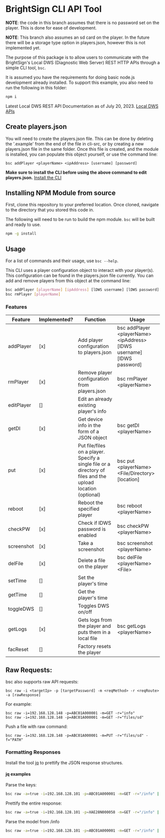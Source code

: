 # BrightSign CLI API Tool

**NOTE**: the code in this branch assumes that there is no password set on the player. This is done for ease of development.

**NOTE**: This branch also assumes an sd card on the player. In the future there will be a storage type option in players.json, however this is not implemented yet. 

The purpose of this package is to allow users to communicate with the BrightSign's Local DWS (Diagnostic Web Server) REST HTTP APIs through a simple CLI tool, `bsc`. 

It is assumed you have the requirements for doing basic node.js development already installed.  To support this example, you also need to run the following in this folder:

```bash
npm i
```

Latest Local DWS REST API Documentation as of July 20, 2023.
[Local DWS APIs](https://brightsign.atlassian.net/wiki/spaces/DOC/pages/1172734089/Local+DWS+APIs)

## Create players.json

You will need to create the players.json file. This can be done by deleting the '.example' from the end of the file in cli-src, or by creating a new players.json file in the same folder. Once this file is created, and the module is installed, you can populate this object yourself, or use the command line:
```
bsc addPlayer <playerName> <ipAddress> [username] [password]
```

**Make sure to install the CLI before using the above command to edit players.json.** [Install the CLI](#installing-npm-module-from-source)

## Installing NPM Module from source
First, clone this repository to your preferred location. Once cloned, navigate to the directory that you stored this code in.

The following will need to be run to build the npm module. `bsc` will be built and ready to use. 

```bash
npm -g install
```


## Usage

For a list of commands and their usage, use `bsc --help`.

This CLI uses a player configuration object to interact with your player(s). This configuration can be found in the players.json file currently. You can add and remove players from this object at the command line: 
```bash
bsc addPlayer [playerName] [ipAddress] [lDWS username] [lDWS password]
bsc rmPlayer [playerName]
```
### Features

| Feature | Implemented? | Function | Usage |
| --------- | ---- | ------------------------ | -------------------------------------- |
| addPlayer | [x] | Add player configuration to players.json | bsc addPlayer \<playerName> \<ipAddress> [lDWS username] [lDWS password] |
| rmPlayer | [x] | Remove player configuration from players.json | bsc rmPlayer \<playerName> |
| editPlayer | [] | Edit an already existing player's info |  |
| getDI | [x] | Get device info in the form of a JSON object | bsc getDI \<playerName> | 
| put | [x] | Put file/files on a player. Specify a single file or a directory of files and the upload location (optional) | bsc put \<playerName> \<File/Directory> [location] |
| reboot | [x] | Reboot the specified player | bsc reboot \<playerName> |
| checkPW | [x] | Check if lDWS password is enabled | bsc checkPW \<playerName> |
| screenshot | [x] | Take a screenshot | bsc screenshot \<playerName> |
| delFile | [x] | Delete a file on the player | bsc delFile \<playerName> \<File> | 
| setTime | [] | Set the player's time |  | 
| getTime | [] | Get the player's time |  | 
| toggleDWS | [] | Toggles DWS on/off |  | 
| getLogs | [x] | Gets logs from the player and puts them in a local file | bsc getLogs \<playerName> |
| facReset | [] | Factory resets the player |  |


## Raw Requests:
bsc also supports raw API requests:
```
bsc raw -i <targetIp> -p [targetPassword] -m <reqMethod> -r <reqRoute> -a [rawResponse]
```
For example:
```
bsc raw -i=192.168.128.148 -p=ABC01A000001 -m=GET -r="info"
bsc raw -i=192.168.128.148 -p=ABC01A000001 -m=GET -r="files/sd"
```
Push a file with raw command:
```
bsc raw -i=192.168.128.148 -p=ABC01A000001 -m=PUT -r="files/sd" -f="PATH"
```

### Formatting Responses

Install the tool [jq](https://stedolan.github.io/jq/download/) to prettify the JSON response structures.

#### jq examples

Parse the keys:
```bash
bsc raw -a=true -i=192.168.128.101 -p=ABC01A000001 -m=GET -r="/info" | jq 'keys'
```

Prettify the entire response: 
```bash
bsc raw -a=true -i=192.168.128.101 -p=XAE28N000058 -m=GET -r="/info" | jq '.data.result'
```

Parse the model from /info
```bash
bsc raw -a=true -i=192.168.128.101 -p=ABC01A000001 -m=GET -r="/info" | jq '.data.result.model'
```
